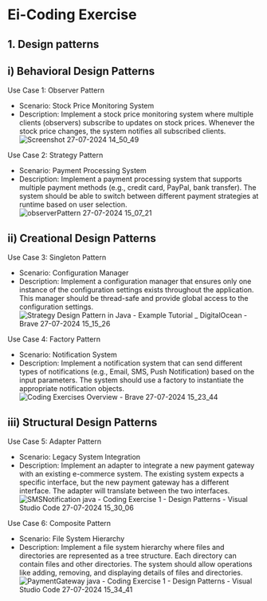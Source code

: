 # Ei-Coding Exercise

## 1. Design patterns

## i) Behavioral Design Patterns
Use Case 1: Observer Pattern
* Scenario: Stock Price Monitoring System
* Description: Implement a stock price monitoring system where multiple clients (observers) subscribe to updates on stock prices. Whenever the stock price changes, the system notifies all subscribed clients.
![Screenshot 27-07-2024 14_50_49](https://github.com/user-attachments/assets/c9e71b9f-f7bf-42c8-b4a0-8835119e4cef)


Use Case 2: Strategy Pattern
* Scenario: Payment Processing System
* Description: Implement a payment processing system that supports multiple payment methods (e.g., credit card, PayPal, bank transfer). The system should be able to switch between different payment strategies at runtime based on user selection.
![observerPattern 27-07-2024 15_07_21](https://github.com/user-attachments/assets/6fe1b654-78ca-489c-b336-26a5d88d666a)


## ii) Creational Design Patterns
Use Case 3: Singleton Pattern
* Scenario: Configuration Manager
* Description: Implement a configuration manager that ensures only one instance of the configuration settings exists throughout the application. This manager should be thread-safe and provide global access to the configuration settings.
![Strategy Design Pattern in Java - Example Tutorial _ DigitalOcean - Brave 27-07-2024 15_15_26](https://github.com/user-attachments/assets/64e1ab14-efc5-4c7a-9252-c56e2c192499)


Use Case 4: Factory Pattern
* Scenario: Notification System
* Description: Implement a notification system that can send different types of notifications (e.g., Email, SMS, Push Notification) based on the input parameters. The system should use a factory to instantiate the appropriate notification objects.
![Coding Exercises Overview - Brave 27-07-2024 15_23_44](https://github.com/user-attachments/assets/70577790-83cf-486d-8061-2ee9f74dd307)


## iii) Structural Design Patterns
Use Case 5: Adapter Pattern
* Scenario: Legacy System Integration
* Description: Implement an adapter to integrate a new payment gateway with an existing e-commerce system. The existing system expects a specific interface, but the new payment gateway has a different interface. The adapter will translate between the two interfaces.
![SMSNotification java - Coding Exercise 1 - Design Patterns - Visual Studio Code 27-07-2024 15_30_06](https://github.com/user-attachments/assets/7bbbcb0e-a8cd-447a-af07-22a7379e7565)


Use Case 6: Composite Pattern
* Scenario: File System Hierarchy
* Description: Implement a file system hierarchy where files and directories are represented as a tree structure. Each directory can contain files and other directories. The system should allow operations like adding, removing, and displaying details of files and directories.
![PaymentGateway java - Coding Exercise 1 - Design Patterns - Visual Studio Code 27-07-2024 15_34_41](https://github.com/user-attachments/assets/b13f21ad-be80-41a7-82ac-a194a4406e9f)

